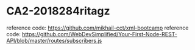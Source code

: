 # CA2-2018284ritagz
reference code: https://github.com/mikhail-cct/xml-bootcamp
reference code: https://github.com/WebDevSimplified/Your-First-Node-REST-API/blob/master/routes/subscribers.js